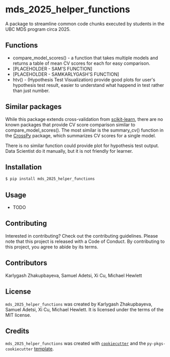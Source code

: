 # mds_2025_helper_functions

A package to streamline common code chunks executed by students in the UBC MDS program circa 2025. 

## Functions
- compare_model_scores() - a function that takes multiple models and returns a table of mean CV scores for each for easy comparison.
- [PLACEHOLDER - SAM'S FUNCTION]
- [PLACEHOLDER - SAMKARLYGASH'S FUNCTION]
- htv() - (Hypothesis Test Visualization) provide good plots for user's hypothesis test result, easier to understand what happend in test rather than just number.

## Similar packages
While this package extends cross-validation from [scikit-learn](https://scikit-learn.org/stable/), there are no known packages that provide CV score comparison similar to compare_model_scores(). The most similar is the summary_cv() function in the [CrossPy](https://github.com/UBC-MDS/CrossPy) package, which summarizes CV scores for a single model.

There is no similar function could provide plot for hypothesis test output. Data Scientist do it manually, but it is not friendly for learner.
## Installation

```bash
$ pip install mds_2025_helper_functions
```

## Usage

- TODO

## Contributing

Interested in contributing? Check out the contributing guidelines. Please note that this project is released with a Code of Conduct. By contributing to this project, you agree to abide by its terms.

## Contributors

Karlygash Zhakupbayeva, Samuel Adetsi, Xi Cu, Michael Hewlett

## License

`mds_2025_helper_functions` was created by Karlygash Zhakupbayeva, Samuel Adetsi, Xi Cu, Michael Hewlett. It is licensed under the terms of the MIT license.

## Credits

`mds_2025_helper_functions` was created with [`cookiecutter`](https://cookiecutter.readthedocs.io/en/latest/) and the `py-pkgs-cookiecutter` [template](https://github.com/py-pkgs/py-pkgs-cookiecutter).
